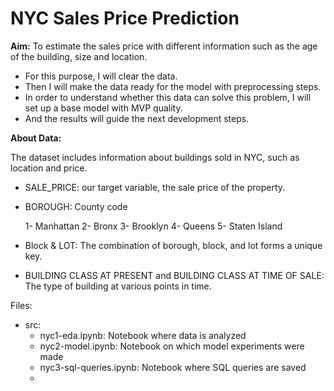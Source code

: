 # NYC Sales Price Prediction

**Aim:** To estimate the sales price with different information such as the age of the building, size and location.

   - For this purpose, I will clear the data.
   - Then I will make the data ready for the model with preprocessing steps. 
   - In order to understand whether this data can solve this problem, I will set up a base model with MVP quality.
   - And the results will guide the next development steps.


**About Data:**

The dataset includes information about buildings sold in NYC, such as location and price.

- SALE_PRICE: our target variable, the sale price of the property.

- BOROUGH: County code

    1- Manhattan
    2- Bronx
    3- Brooklyn
    4- Queens
    5- Staten Island

- Block & LOT: The combination of borough, block, and lot forms a unique key.

- BUILDING CLASS AT PRESENT and BUILDING CLASS AT TIME OF SALE: The type of building at various points in time.

Files: 

  - src: 
    - nyc1-eda.ipynb: Notebook where data is analyzed
    - nyc2-model.ipynb: Notebook on which model experiments were made
    - nyc3-sql-queries.ipynb: Notebook where SQL queries are saved
    - 
